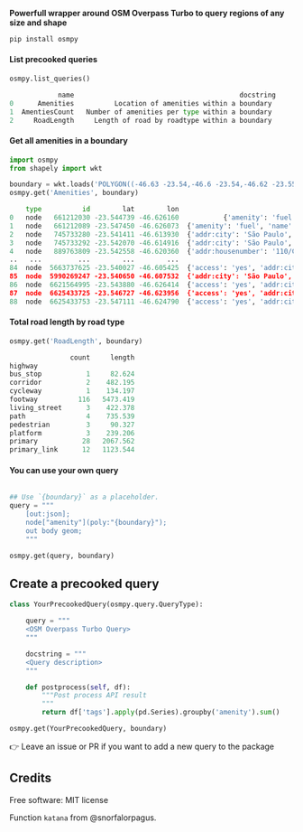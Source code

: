 **Powerfull wrapper around OSM Overpass Turbo to query regions of any size and shape**

```bash
pip install osmpy
```

#### List precooked queries
```python
osmpy.list_queries()

            name                                         docstring
0      Amenities          Location of amenities within a boundary 
1  AmentiesCount   Number of amenities per type within a boundary 
2     RoadLength     Length of road by roadtype within a boundary 
```

#### Get all amenities in a boundary
```python
import osmpy
from shapely import wkt

boundary = wkt.loads('POLYGON((-46.63 -23.54,-46.6 -23.54,-46.62 -23.55,-46.63 -23.55,-46.63 -23.54))')
osmpy.get('Amenities', boundary)

    type          id        lat        lon                                               tags
0   node   661212030 -23.544739 -46.626160           {'amenity': 'fuel', 'name': 'Posto NGM'}
1   node   661212089 -23.547450 -46.626073  {'amenity': 'fuel', 'name': 'Posto Maserati', ...
2   node   745733280 -23.541411 -46.613930  {'addr:city': 'São Paulo', 'addr:housenumber':...
3   node   745733292 -23.542070 -46.614916  {'addr:city': 'São Paulo', 'addr:housenumber':...
4   node   889763809 -23.542558 -46.620360  {'addr:housenumber': '110/C9', 'addr:street': ...
..   ...         ...        ...        ...                                                ...
84  node  5663737625 -23.540027 -46.605425  {'access': 'yes', 'addr:city': 'São Paulo', 'a...
85  node  5990269247 -23.540650 -46.607532  {'addr:city': 'São Paulo', 'addr:housenumber':...
86  node  6621564995 -23.543880 -46.626414  {'access': 'yes', 'addr:city': 'São Paulo', 'a...
87  node  6625433725 -23.546727 -46.623956  {'access': 'yes', 'addr:city': 'São Paulo', 'a...
88  node  6625433753 -23.547111 -46.624790  {'access': 'yes', 'addr:city': 'São Paulo', 'a...
```

#### Total road length by road type
```python
osmpy.get('RoadLength', boundary)

               count     length
highway                        
bus_stop           1     82.624
corridor           2    482.195
cycleway           1    134.197
footway          116   5473.419
living_street      3    422.378
path               4    735.539
pedestrian         3     90.327
platform           3    239.206
primary           28   2067.562
primary_link      12   1123.544
```

#### You can use your own query

```python

## Use `{boundary}` as a placeholder.
query = """
    [out:json];
    node["amenity"](poly:"{boundary}");
    out body geom;
    """

osmpy.get(query, boundary)
```

## Create a precooked query

```python
class YourPrecookedQuery(osmpy.query.QueryType):

    query = """
    <OSM Overpass Turbo Query>
    """

    docstring = """
    <Query description>
    """

    def postprocess(self, df):
        """Post process API result
        """
        return df['tags'].apply(pd.Series).groupby('amenity').sum()

osmpy.get(YourPrecookedQuery, boundary)
```

:point_right: Leave an issue or PR if you want to add a new query to the package

## Credits

Free software: MIT license

Function `katana` from @snorfalorpagus.